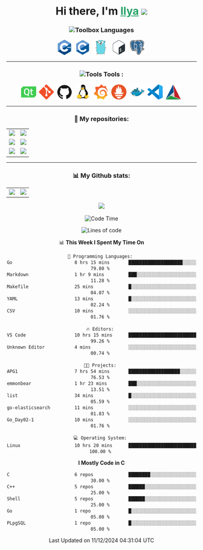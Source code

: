 <h1 align="center">Hi there, I'm 
<a href="https://github.com/emmonbear" target="_blank" style="color:#26a268;">Ilya</a> 
<img src="https://github.com/blackcater/blackcater/raw/main/images/Hi.gif" height="32"/></h1>


<div align="center">

### <img src="https://user-images.githubusercontent.com/74038190/212284087-bbe7e430-757e-4901-90bf-4cd2ce3e1852.gif" alt="Toolbox" width="20" height="20"> Languages

<div align="center">
  <img src="https://github.com/devicons/devicon/blob/master/icons/cplusplus/cplusplus-original.svg" title="cplusplus" alt="cplusplus" width="40" height="40"/>&nbsp;
  <img src="https://github.com/devicons/devicon/blob/master/icons/c/c-original.svg" title="C" alt="C" width="40" height="40"/>&nbsp;
  <img src="https://github.com/devicons/devicon/blob/master/icons/go/go-original.svg" title="Go" alt="Go" width="40" height="40"/>&nbsp;
  <img src="https://github.com/devicons/devicon/blob/master/icons/bash/bash-original.svg" title="bash" alt="bash" width="40" height="40"/>&nbsp;
  <img src="https://github.com/devicons/devicon/blob/master/icons/postgresql/postgresql-original.svg" title="postgresql" alt="postgresql" width="40" height="40"/>&nbsp;
</div>

---
### <img src="https://raw.githubusercontent.com/Tarikul-Islam-Anik/Animated-Fluent-Emojis/master/Emojis/Objects/Hammer%20and%20Wrench.png" alt="Tools" width="20" height="20"> Tools :

<div align="center">
  <img src="https://github.com/devicons/devicon/blob/master/icons/qt/qt-original.svg" title="qt" alt="qt" width="40" height="40"/>&nbsp;
  <img src="https://github.com/devicons/devicon/blob/master/icons/git/git-original.svg" title="Git" alt="Git" width="40" height="40"/>&nbsp;
  <img src="https://github.com/devicons/devicon/blob/master/icons/github/github-original.svg" title="github" alt="github" width="40" height="40"/>&nbsp;
  <img src="https://github.com/devicons/devicon/blob/master/icons/linux/linux-original.svg" title="linux" alt="linux" width="40" height="40"/>&nbsp;
  <img src="https://github.com/devicons/devicon/blob/master/icons/grafana/grafana-original.svg" title="grafana" alt="grafana" width="40" height="40"/>&nbsp;
  <img src="https://github.com/devicons/devicon/blob/master/icons/prometheus/prometheus-original.svg" title="prometheus" alt="prometheus" width="40" height="40"/>&nbsp;
  <img src="https://github.com/devicons/devicon/blob/master/icons/docker/docker-original.svg" title="docker" alt="docker" width="40" height="40"/>&nbsp;
  <img src="https://github.com/devicons/devicon/blob/master/icons/vscode/vscode-original.svg" title="vscode" alt="vscode" width="40" height="40"/>&nbsp;
  <img src="https://github.com/devicons/devicon/blob/master/icons/cmake/cmake-original.svg" title="cmake" alt="cmake" width="40" height="40"/>&nbsp;
</div>

---

<h3 align="center"><strong>📕 My repositories:</strong></h3>
<div align="center">

<table>
  <tr>
    <td>
      <a href="https://github.com/emmonbear/A1_Maze_CPP">
        <img src="https://github-readme-stats.vercel.app/api/pin/?username=emmonbear&repo=A1_Maze_CPP&title_color=26a268&bg_color=171421&text_color=ffffff&icon_color=26a268&border_color=26a268&border_radius=20&line_height=25" width="400" />
      </a>
    </td>
    <td>
      <a href="https://github.com/emmonbear/BrickGame">
        <img src="https://github-readme-stats.vercel.app/api/pin/?username=emmonbear&repo=BrickGame&title_color=26a268&bg_color=171421&text_color=ffffff&icon_color=26a268&border_color=26a268&border_radius=20&line_height=25" width="400" />
      </a>
    </td>
  </tr>
  <tr>
    <td>
      <a href="https://github.com/emmonbear/3DViewer">
        <img src="https://github-readme-stats.vercel.app/api/pin/?username=emmonbear&repo=3DViewer&title_color=26a268&bg_color=171421&text_color=ffffff&icon_color=26a268&border_color=26a268&border_radius=20&line_height=25" width="400" />
      </a>
    </td>
    <td>
      <a href="https://github.com/emmonbear/containers">
        <img src="https://github-readme-stats.vercel.app/api/pin/?username=emmonbear&repo=containers&title_color=26a268&bg_color=171421&text_color=ffffff&icon_color=26a268&border_color=26a268&border_radius=20&line_height=25" width="400" />
      </a>
    </td>
  </tr>
  <tr>
    <td>
      <a href="https://github.com/emmonbear/SQL_bootcamp">
        <img src="https://github-readme-stats.vercel.app/api/pin/?username=emmonbear&repo=SQL_bootcamp&title_color=26a268&bg_color=171421&text_color=ffffff&icon_color=26a268&border_color=26a268&border_radius=20&line_height=25" width="400" />
      </a>
    </td>
    <td>
      <a href="https://github.com/emmonbear/decimal_lib">
        <img src="https://github-readme-stats.vercel.app/api/pin/?username=emmonbear&repo=decimal_lib&title_color=26a268&bg_color=171421&text_color=ffffff&icon_color=26a268&border_color=26a268&border_radius=20&line_height=25" width="400" />
      </a>
    </td>
  </tr>
</table>

</div>

<hr>
<h3 align="center"><strong>📊 My Github stats:</strong></h3>
<div align="center">
  <table>
    <tr>
      <td>
        <a href="https://github.com/anuraghazra/github-readme-stats">
          <img src="https://github-readme-stats.vercel.app/api?username=emmonbear&title_color=26a268&bg_color=171421&text_color=ffffff&icon_color=26a268&border_color=26a268&border_radius=20&line_height=25&hide_title=true&card_width=400" width="400" />
        </a>
      </td>
      <td>
        <a href="https://github.com/anuraghazra/github-readme-stats">
          <img src="https://github-readme-stats.vercel.app/api/top-langs/?username=emmonbear&layout=compact&title_color=26a268&bg_color=171421&text_color=ffffff&icon_color=26a268&border_color=26a268&border_radius=20&card_width=400" width="400" />
        </a>
      </td>
    </tr>
  </table>
</div>
<div align="center">
  <a href="https://git.io/streak-stats">
    <img src="http://github-readme-streak-stats.herokuapp.com?user=emmonbear&theme=dark&background=171421&ring=26a268&fire=26a268&currStreakLabel=26a268&border_color=26a268&border_radius=20" width="850" />
  </a>
</div>

<!--START_SECTION:waka-->
![Code Time](http://img.shields.io/badge/Code%20Time-7%20hrs%2014%20mins-blue)

![Lines of code](https://img.shields.io/badge/From%20Hello%20World%20I%27ve%20Written-796.9%20thousand%20lines%20of%20code-blue)

📊 **This Week I Spent My Time On** 

```text
💬 Programming Languages: 
Go                       8 hrs 15 mins       ████████████████████░░░░░   79.80 % 
Markdown                 1 hr 9 mins         ███░░░░░░░░░░░░░░░░░░░░░░   11.28 % 
Makefile                 25 mins             █░░░░░░░░░░░░░░░░░░░░░░░░   04.07 % 
YAML                     13 mins             █░░░░░░░░░░░░░░░░░░░░░░░░   02.24 % 
CSV                      10 mins             ░░░░░░░░░░░░░░░░░░░░░░░░░   01.76 % 

🔥 Editors: 
VS Code                  10 hrs 15 mins      █████████████████████████   99.26 % 
Unknown Editor           4 mins              ░░░░░░░░░░░░░░░░░░░░░░░░░   00.74 % 

🐱‍💻 Projects: 
APG1                     7 hrs 54 mins       ███████████████████░░░░░░   76.53 % 
emmonbear                1 hr 23 mins        ███░░░░░░░░░░░░░░░░░░░░░░   13.51 % 
list                     34 mins             █░░░░░░░░░░░░░░░░░░░░░░░░   05.59 % 
go-elasticsearch         11 mins             ░░░░░░░░░░░░░░░░░░░░░░░░░   01.83 % 
Go_Day02-1               10 mins             ░░░░░░░░░░░░░░░░░░░░░░░░░   01.76 % 

💻 Operating System: 
Linux                    10 hrs 20 mins      █████████████████████████   100.00 % 
```

**I Mostly Code in C** 

```text
C                        6 repos             ████████░░░░░░░░░░░░░░░░░   30.00 % 
C++                      5 repos             ██████░░░░░░░░░░░░░░░░░░░   25.00 % 
Shell                    5 repos             ██████░░░░░░░░░░░░░░░░░░░   25.00 % 
Go                       1 repo              █░░░░░░░░░░░░░░░░░░░░░░░░   05.00 % 
PLpgSQL                  1 repo              █░░░░░░░░░░░░░░░░░░░░░░░░   05.00 % 
```




 Last Updated on 11/12/2024 04:31:04 UTC
<!--END_SECTION:waka-->

